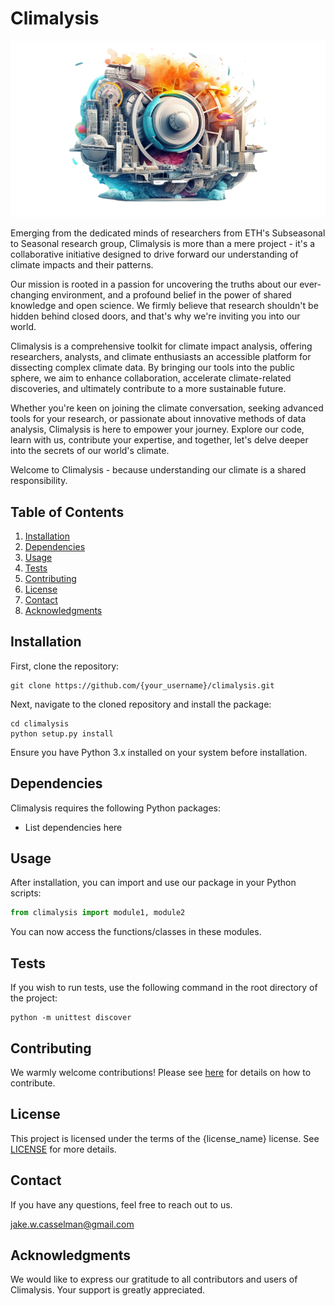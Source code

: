 # Climalysis
![Climalysis Logo](/images/climalysis_nobg.png)

Emerging from the dedicated minds of researchers from ETH's Subseasonal to Seasonal research group, Climalysis is more than a mere project - it's a collaborative initiative designed to drive forward our understanding of climate impacts and their patterns.

Our mission is rooted in a passion for uncovering the truths about our ever-changing environment, and a profound belief in the power of shared knowledge and open science. We firmly believe that research shouldn't be hidden behind closed doors, and that's why we're inviting you into our world.

Climalysis is a comprehensive toolkit for climate impact analysis, offering researchers, analysts, and climate enthusiasts an accessible platform for dissecting complex climate data. By bringing our tools into the public sphere, we aim to enhance collaboration, accelerate climate-related discoveries, and ultimately contribute to a more sustainable future.

Whether you're keen on joining the climate conversation, seeking advanced tools for your research, or passionate about innovative methods of data analysis, Climalysis is here to empower your journey. Explore our code, learn with us, contribute your expertise, and together, let's delve deeper into the secrets of our world's climate.

Welcome to Climalysis - because understanding our climate is a shared responsibility.

## Table of Contents

1. [Installation](#installation)
2. [Dependencies](#dependencies)
3. [Usage](#usage)
4. [Tests](#tests)
5. [Contributing](#contributing)
6. [License](#license)
7. [Contact](#contact)
8. [Acknowledgments](#acknowledgments)

## Installation

First, clone the repository:

```shell
git clone https://github.com/{your_username}/climalysis.git
```

Next, navigate to the cloned repository and install the package:

```shell
cd climalysis
python setup.py install
```

Ensure you have Python 3.x installed on your system before installation.

## Dependencies

Climalysis requires the following Python packages:

- List dependencies here

## Usage

After installation, you can import and use our package in your Python scripts:

```python
from climalysis import module1, module2
```

You can now access the functions/classes in these modules.

## Tests

If you wish to run tests, use the following command in the root directory of the project:

```shell
python -m unittest discover
```

## Contributing

We warmly welcome contributions! Please see [here](CONTRIBUTING.md) for details on how to contribute.

## License

This project is licensed under the terms of the {license_name} license. See [LICENSE](LICENSE) for more details.

## Contact

If you have any questions, feel free to reach out to us.

jake.w.casselman@gmail.com

## Acknowledgments

We would like to express our gratitude to all contributors and users of Climalysis. Your support is greatly appreciated.
